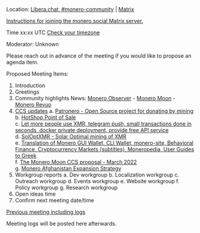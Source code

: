 Location: [Libera.chat, #monero-community](https://libera.chat/) | [Matrix](https://matrix.to/#/#monero-community:monero.social?via=matrix.org&via=monero.social)

[Instructions for joining the monero.social Matrix server.](https://forum.monero.space/d/79-how-to-join-the-monero-core-team-matrix-server-web)

Time
xx:xx UTC [Check your timezone](https://www.timeanddate.com/worldclock/converter.html)

Moderator: Unknown

Please reach out in advance of the meeting if you would like to propose an agenda item.

Proposed Meeting Items:

1. Introduction
2. Greetings
3. Community highlights
News: [Monero Observer](https://www.monero.observer/) - [Monero Moon](https://www.themoneromoon.com/) - [Monero Revuo](https://revuo-xmr.com/)
4. [CCS updates](https://ccs.getmonero.org/)
  a. [Patronero - Open Source project for donating by mining](https://repo.getmonero.org/monero-project/ccs-proposals/-/merge_requests/310)    
  b. [HotShop Point of Sale](https://repo.getmonero.org/monero-project/ccs-proposals/-/merge_requests/307)    
  c. [Let more people use XMR, telegram push, small transactions done in seconds, docker private deployment, provide free API service](https://repo.getmonero.org/monero-project/ccs-proposals/-/merge_requests/300)    
  d. [SolOptXMR - Solar Optimal mining of XMR](https://repo.getmonero.org/monero-project/ccs-proposals/-/merge_requests/299)    
  e. [Translation of Monero GUI Wallet, CLI Wallet, monero-site, Behavioral Finance, Cryptocurrency Markets (subtitles), Moneropedia, User Guides to Greek](https://repo.getmonero.org/monero-project/ccs-proposals/-/merge_requests/296)    
  f. [The Monero Moon CCS proposal - March 2022](https://repo.getmonero.org/monero-project/ccs-proposals/-/merge_requests/294)    
  g. [Monero Afghanistan Expansion Strategy](https://repo.getmonero.org/monero-project/ccs-proposals/-/merge_requests/282)    
5. Workgroup reports
  a. Dev workgroup
  b. Localization workgroup
  c. Outreach workgroup
  d. Events workgroup
  e. Website workgroup
  f. Policy workgroup
  g. Research workgroup
6. Open ideas time
7. Confirm next meeting date/time

[Previous meeting including logs](https://github.com/monero-project/meta/issues/)

Meeting logs will be posted here afterwards.
